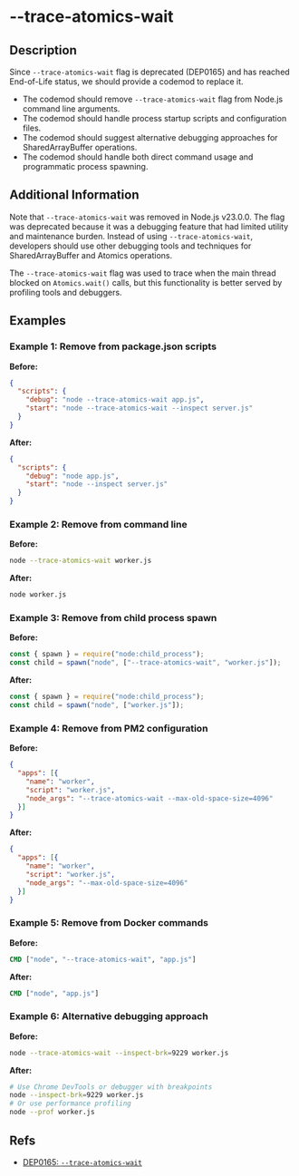 # --trace-atomics-wait

## Description

Since `--trace-atomics-wait` flag is deprecated (DEP0165) and has reached End-of-Life status, we should provide a codemod to replace it.

- The codemod should remove `--trace-atomics-wait` flag from Node.js command line arguments.
- The codemod should handle process startup scripts and configuration files.
- The codemod should suggest alternative debugging approaches for SharedArrayBuffer operations.
- The codemod should handle both direct command usage and programmatic process spawning.

## Additional Information

Note that `--trace-atomics-wait` was removed in Node.js v23.0.0. The flag was deprecated because it was a debugging feature that had limited utility and maintenance burden. Instead of using `--trace-atomics-wait`, developers should use other debugging tools and techniques for SharedArrayBuffer and Atomics operations.

The `--trace-atomics-wait` flag was used to trace when the main thread blocked on `Atomics.wait()` calls, but this functionality is better served by profiling tools and debuggers.

## Examples

### Example 1: Remove from package.json scripts

**Before:**

```json
{
  "scripts": {
    "debug": "node --trace-atomics-wait app.js",
    "start": "node --trace-atomics-wait --inspect server.js"
  }
}
```

**After:**

```json
{
  "scripts": {
    "debug": "node app.js",
    "start": "node --inspect server.js"
  }
}
```

### Example 2: Remove from command line

**Before:**

```bash
node --trace-atomics-wait worker.js
```

**After:**

```bash
node worker.js
```

### Example 3: Remove from child process spawn

**Before:**

```js
const { spawn } = require("node:child_process");
const child = spawn("node", ["--trace-atomics-wait", "worker.js"]);
```

**After:**

```js
const { spawn } = require("node:child_process");
const child = spawn("node", ["worker.js"]);
```

### Example 4: Remove from PM2 configuration

**Before:**

```json
{
  "apps": [{
    "name": "worker",
    "script": "worker.js",
    "node_args": "--trace-atomics-wait --max-old-space-size=4096"
  }]
}
```

**After:**

```json
{
  "apps": [{
    "name": "worker",
    "script": "worker.js",
    "node_args": "--max-old-space-size=4096"
  }]
}
```

### Example 5: Remove from Docker commands

**Before:**

```dockerfile
CMD ["node", "--trace-atomics-wait", "app.js"]
```

**After:**

```dockerfile
CMD ["node", "app.js"]
```

### Example 6: Alternative debugging approach

**Before:**

```bash
node --trace-atomics-wait --inspect-brk=9229 worker.js
```

**After:**

```bash
# Use Chrome DevTools or debugger with breakpoints
node --inspect-brk=9229 worker.js
# Or use performance profiling
node --prof worker.js
```

## Refs

- [DEP0165: `--trace-atomics-wait`](https://nodejs.org/api/deprecations.html#dep0165)